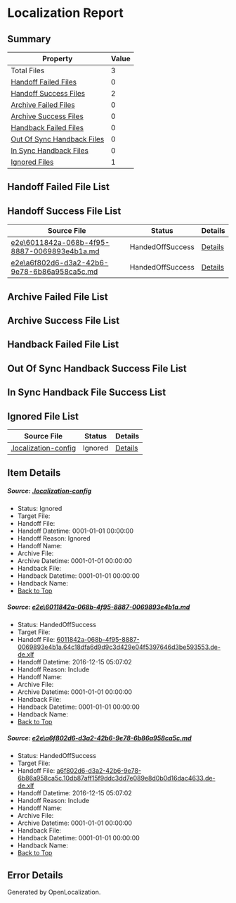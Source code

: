# <a name='report-top'></a> Localization Report

## Summary
 Property | Value 
 -------- | ----- 
 Total Files | 3
[ Handoff Failed Files ](#handoff-failed-list)| 0
[ Handoff Success Files ](#handoff-success-list)| 2
[ Archive Failed Files ](#archive-failed-list)| 0
[ Archive Success Files ](#archive-success-list)| 0
[ Handback Failed Files ](#handback-failed-list)| 0
[ Out Of Sync Handback Files ](#outofsync-handback-success-list)| 0
[ In Sync Handback Files ](#insync-handback-success-list)| 0
[ Ignored Files ](#ignored-list)| 1

## <a name='handoff-failed-list'></a> Handoff Failed File List

## <a name='handoff-success-list'></a> Handoff Success File List
 Source File | Status | Details 
 ----------- | ------ | ------- 
 [e2e\6011842a-068b-4f95-8887-0069893e4b1a.md](https://github.com/OpenLocalizationTestOrg/ol-test0/blob/d99d55925d6db79ce36a38d65e4b073b2d05c4bc/e2e/6011842a-068b-4f95-8887-0069893e4b1a.md) | HandedOffSuccess | [Details](#f7dfb6af3ce1a3c93bbd37ac901601994e413dcf1)
 [e2e\a6f802d6-d3a2-42b6-9e78-6b86a958ca5c.md](https://github.com/OpenLocalizationTestOrg/ol-test0/blob/d99d55925d6db79ce36a38d65e4b073b2d05c4bc/e2e/a6f802d6-d3a2-42b6-9e78-6b86a958ca5c.md) | HandedOffSuccess | [Details](#b5d2f809be81cd30a447fa15e4ab4a2dc7782da32)

## <a name='archive-failed-list'></a> Archive Failed File List

## <a name='archive-success-list'></a> Archive Success File List

## <a name='handback-failed-list'></a> Handback Failed File List

## <a name='outofsync-handback-success-list'></a> Out Of Sync Handback Success File List

## <a name='insync-handback-success-list'></a> In Sync Handback File Success List

## <a name='ignored-list'></a> Ignored File List
 Source File | Status | Details 
 ----------- | ------ | ------- 
 [.localization-config](https://github.com/OpenLocalizationTestOrg/ol-test0/blob/d99d55925d6db79ce36a38d65e4b073b2d05c4bc/.localization-config) | Ignored | [Details](#cb0632cf59c1387fc1742bfb9fa3c47f87e2e5c90)

## Item Details
##### <a name='cb0632cf59c1387fc1742bfb9fa3c47f87e2e5c90'></a> Source: [.localization-config](https://github.com/OpenLocalizationTestOrg/ol-test0/blob/d99d55925d6db79ce36a38d65e4b073b2d05c4bc/.localization-config)
* Status: Ignored
* Target File: 
* Handoff File: 
* Handoff Datetime: 0001-01-01 00:00:00
* Handoff Reason: Ignored
* Handoff Name: 
* Archive File: 
* Archive Datetime: 0001-01-01 00:00:00
* Handback File: 
* Handback Datetime: 0001-01-01 00:00:00
* Handback Name: 
* [Back to Top](#report-top)

##### <a name='f7dfb6af3ce1a3c93bbd37ac901601994e413dcf1'></a> Source: [e2e\6011842a-068b-4f95-8887-0069893e4b1a.md](https://github.com/OpenLocalizationTestOrg/ol-test0/blob/d99d55925d6db79ce36a38d65e4b073b2d05c4bc/e2e/6011842a-068b-4f95-8887-0069893e4b1a.md)
* Status: HandedOffSuccess
* Target File: 
* Handoff File: [6011842a-068b-4f95-8887-0069893e4b1a.64c18dfa6d9d9c3d429e04f5397646d3be593553.de-de.xlf](https://github.com/OpenLocalizationTestOrg/ol-test0-handoff/blob/98012e06080d8fb731a1945b2f0e66ae6a69b644/ol-handoff/OpenLocalizationTestOrg/ol-test0-dede/xinjiang/ht/6011842a-068b-4f95-8887-0069893e4b1a.64c18dfa6d9d9c3d429e04f5397646d3be593553.de-de.xlf)
* Handoff Datetime: 2016-12-15 05:07:02
* Handoff Reason: Include
* Handoff Name: 
* Archive File: 
* Archive Datetime: 0001-01-01 00:00:00
* Handback File: 
* Handback Datetime: 0001-01-01 00:00:00
* Handback Name: 
* [Back to Top](#report-top)

##### <a name='b5d2f809be81cd30a447fa15e4ab4a2dc7782da32'></a> Source: [e2e\a6f802d6-d3a2-42b6-9e78-6b86a958ca5c.md](https://github.com/OpenLocalizationTestOrg/ol-test0/blob/d99d55925d6db79ce36a38d65e4b073b2d05c4bc/e2e/a6f802d6-d3a2-42b6-9e78-6b86a958ca5c.md)
* Status: HandedOffSuccess
* Target File: 
* Handoff File: [a6f802d6-d3a2-42b6-9e78-6b86a958ca5c.10db87aff15f9ddc3dd7e089e8d0b0d16dac4633.de-de.xlf](https://github.com/OpenLocalizationTestOrg/ol-test0-handoff/blob/98012e06080d8fb731a1945b2f0e66ae6a69b644/ol-handoff/OpenLocalizationTestOrg/ol-test0-dede/xinjiang/ht/a6f802d6-d3a2-42b6-9e78-6b86a958ca5c.10db87aff15f9ddc3dd7e089e8d0b0d16dac4633.de-de.xlf)
* Handoff Datetime: 2016-12-15 05:07:02
* Handoff Reason: Include
* Handoff Name: 
* Archive File: 
* Archive Datetime: 0001-01-01 00:00:00
* Handback File: 
* Handback Datetime: 0001-01-01 00:00:00
* Handback Name: 
* [Back to Top](#report-top)


## Error Details

Generated by OpenLocalization.
